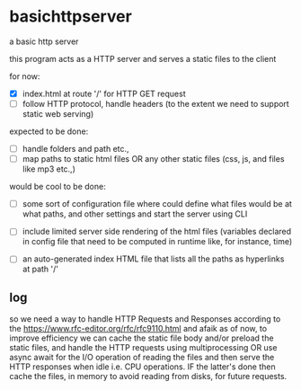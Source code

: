 # basichttpserver
a basic http server

this program acts as a HTTP server and serves a static files to the client

for now:
- [x] index.html at route '/' for HTTP GET request
- [ ] follow HTTP protocol, handle headers (to the extent we need to support static web serving)

expected to be done:
- [ ] handle folders and path etc.,
- [ ] map paths to static html files OR any other static files (css, js, and files like mp3 etc.,)

would be cool to be done:
- [ ] some sort of configuration file where could define what files would be at what paths, and other settings and start the server using CLI
- [ ] include limited server side rendering of the html files (variables declared in config file that need to be computed in runtime like, for instance, time)
- [ ] an auto-generated index HTML file that lists all the paths as hyperlinks at path '/'


## log
so we need a way to handle HTTP Requests and Responses according to the <https://www.rfc-editor.org/rfc/rfc9110.html>
and afaik as of now, to improve efficiency we can cache the static file body and/or preload the static files, and handle the HTTP requests using multiprocessing OR use async await for the I/O operation of reading the files and then serve the HTTP responses when idle i.e. CPU operations. IF the latter's done then cache the files, in memory to avoid reading from disks, for future requests.